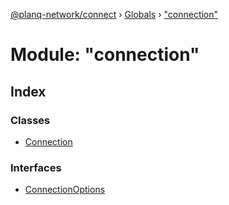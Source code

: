[@planq-network/connect](../README.md) › [Globals](../globals.md) › ["connection"](_connection_.md)

# Module: "connection"

## Index

### Classes

* [Connection](../classes/_connection_.connection.md)

### Interfaces

* [ConnectionOptions](../interfaces/_connection_.connectionoptions.md)
